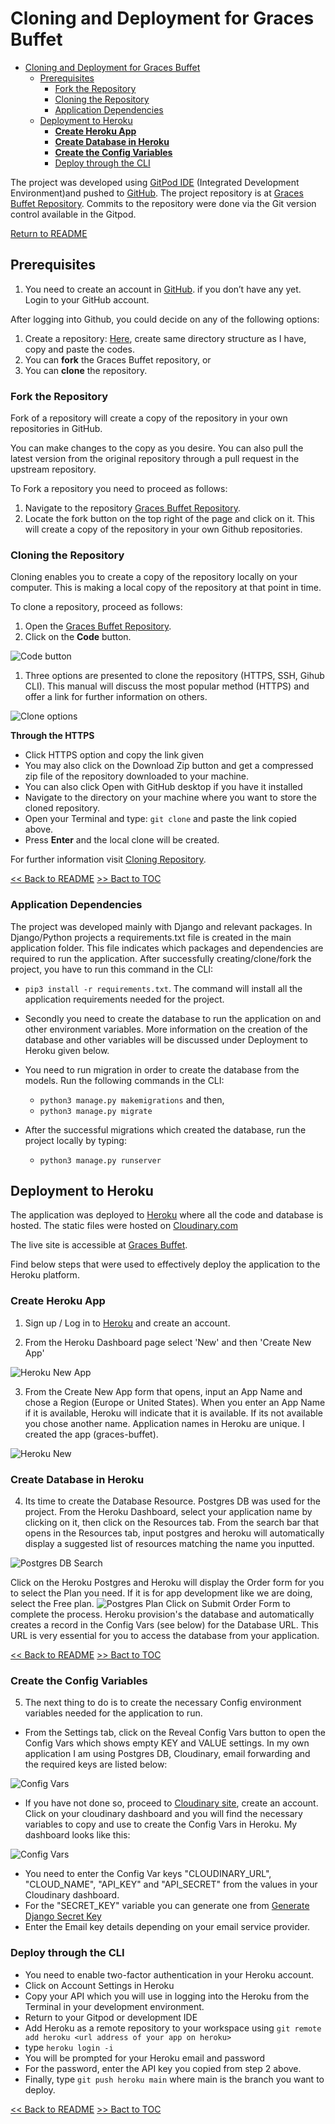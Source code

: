 
# Cloning and Deployment for Graces Buffet

- [Cloning and Deployment for Graces Buffet](#cloning-and-deployment-for-graces-buffet)
  - [Prerequisites](#prerequisites)
    - [Fork the Repository](#fork-the-repository)
    - [Cloning the Repository](#cloning-the-repository)
    - [Application Dependencies](#application-dependencies)
  - [Deployment to Heroku](#deployment-to-heroku)
    - [**Create Heroku App**](#create-heroku-app)
    - [**Create Database in Heroku**](#create-database-in-heroku)
    - [**Create the Config Variables**](#create-the-config-variables)
    - [Deploy through the CLI](#deploy-through-the-cli)

The project was developed using [GitPod IDE](https://www.gitpod.io/) (Integrated Development Environment)and pushed to [GitHub](https://github.com). The project repository is at [Graces Buffet Repository]( https://github.com/Polyanyanwu/graces-buffet-pp4). Commits to the repository were done via the Git version control available in the Gitpod.

[Return to README](/README.md)

## Prerequisites

1. You need to create an account in [GitHub](https://github.com).
if you don’t have any yet. Login to your GitHub account.

After logging into Github, you could decide on any of the following options:

1. Create a repository: [Here](https://docs.github.com/en/github/getting-started-with-github/create-a-repo), create same directory structure as I have, copy and paste the codes.
2. You can **fork** the Graces Buffet repository, or
3. You can **clone** the repository.

### Fork the Repository

Fork of a repository will create a copy of the repository in your own repositories in GitHub.

You can make changes to the copy as you desire. You can also pull the latest version from the original repository through a pull request in the upstream repository.

To Fork a repository you need to proceed as follows:

1. Navigate to the repository [Graces Buffet Repository]( https://github.com/Polyanyanwu/graces-buffet-pp4).
2. Locate the fork button on the top right of the page and click on it. This will create a copy of the repository in your own Github repositories.

### Cloning the Repository

Cloning enables you to create a copy of the repository locally on your computer. This is making a local copy of the repository at that point in time.

To clone a repository, proceed as follows:

1. Open the [Graces Buffet Repository]( https://github.com/Polyanyanwu/graces-buffet-pp4).
2. Click on the **Code** button.

![Code button](/docs/images/deployment/repository_code_btn.png)

1. Three options are presented to clone the repository (HTTPS, SSH, Gihub CLI). This manual will discuss the most popular method (HTTPS) and offer a link for further information on others.

![Clone options](/docs/images/deployment/cloning_options.png)

**Through the HTTPS**

- Click HTTPS option and copy the link given
- You may also click on the Download Zip button and get a compressed zip file of the repository downloaded to your machine.
- You can also click Open with GitHub desktop if you have it installed
- Navigate to the directory on your machine where you want to store the cloned repository.
- Open your Terminal and type: ```git clone``` and paste the link copied above.
- Press **Enter** and the local clone will be created.

For further information visit [Cloning Repository](https://docs.github.com/en/github/creating-cloning-and-archiving-repositories/cloning-a-repository#cloning-a-repository-using-the-command-line).

[<< Back to README](/README.md) [>> Bact to TOC](#cloning-and-deployment-for-graces-buffet)

### Application Dependencies

The project was developed mainly with Django and relevant packages. In Django/Python projects a requirements.txt file is created in the main application folder. This file indicates which packages and dependencies are required to run the application. After successfully creating/clone/fork the project, you have to run this command in the CLI:

* ``pip3 install -r requirements.txt``. The command will install all the application requirements needed for the project.
* Secondly you need to create the database to run the application on and other environment variables. More information on the creation of the database and other variables will be discussed under Deployment to Heroku given below.

* You need to run migration in order to create the database from the models. Run the following commands in the CLI:
  * ``python3 manage.py makemigrations`` and then,
  * ``python3 manage.py migrate``

* After the successful migrations which created the database, run the project locally by typing:
  * ``python3 manage.py runserver``

## Deployment to Heroku

The application was deployed to [Heroku](https://heroku.com) where all the code and database is hosted. The static files were hosted on [Cloudinary.com](https://cloudinary.com/)

 The live site is accessible at [Graces Buffet](https://graces-buffet.herokuapp.com/).

Find below steps that were used to effectively deploy the application to the Heroku platform.

### **Create Heroku App**

1. Sign up / Log in to [Heroku](https://heroku.com) and create an account.

2. From the Heroku Dashboard page select 'New' and then 'Create New App'

![Heroku New App](/docs/images/deployment/create_application.png)

3. From the Create New App form that opens, input an App Name and chose a Region (Europe or United States). When you enter an App Name if it is available, Heroku will indicate that it is available. If its not available you chose another name. Application names in Heroku are unique. I created the app (graces-buffet).

![Heroku New](/docs/images/deployment/create_new_app.png)

### **Create Database in Heroku**

4. Its time to create the Database Resource. Postgres DB was used for the project. From the Heroku Dashboard, select your application name by clicking on it, then click on the Resources tab. From the search bar that opens in the Resources tab, input postgres and heroku will automatically display a suggested list of resources matching the name you inputted.

![Postgres DB Search](/docs/images/deployment/postgres_search.png)

Click on the Heroku Postgres and Heroku will display the Order form for you to select the Plan you need. If it is for app development like we are doing, select the Free plan.
![Postgres Plan](/docs/images/deployment/create_db_resource.png)
Click on Submit Order Form to complete the process.
Heroku provision's the database and automatically creates a record in the Config Vars (see below) for the Database URL. This URL is very essential for you to access the database from your application.

[<< Back to README](/README.md) [>> Bact to TOC](#cloning-and-deployment-for-graces-buffet)

### **Create the Config Variables**

5. The next thing to do is to create the necessary Config environment variables needed for the application to run.
* From the Settings tab, click on the Reveal Config Vars button to open the Config Vars which shows empty KEY and VALUE settings. In my own application I am using Postgres DB, Cloudinary, email forwarding and the required keys are listed below:

![Config Vars](/docs/images/deployment/config_vars.png)

* If you have not done so, proceed to [Cloudinary site](https://cloudinary.com/), create an account.
Click on your cloudinary dashboard and you will find the necessary variables to copy and use to create the Config Vars in Heroku.
My dashboard looks like this:

![Config Vars](/docs/images/deployment/cloudinary.png)

* You need to enter the Config Var keys "CLOUDINARY_URL", "CLOUD_NAME", "API_KEY" and "API_SECRET" from the values in your Cloudinary dashboard.
* For the "SECRET_KEY" variable you can generate one from [Generate Django Secret Key](https://miniwebtool.com/django-secret-key-generator/)
* Enter the Email key details depending on your email service provider.

### Deploy through the CLI

* You need to enable two-factor authentication in your Heroku account.
* Click on Account Settings in Heroku
* Copy your API which you will use in logging into the Heroku from the Terminal in your development environment.
* Return to your Gitpod or development IDE
* Add Heroku as a remote repository to your workspace using ```git remote add heroku <url address of your app on heroku> ```
* type ```heroku login -i```
* You will be prompted for your Heroku email and password
* For the password, enter the API key you copied from step 2 above.
* Finally, type ```git push heroku main``` where main is the branch you want to deploy.

[<< Back to README](/README.md)   [>> Bact to TOC](#cloning-and-deployment-for-graces-buffet)

